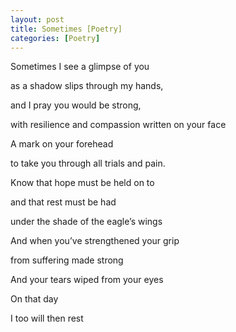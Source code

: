 ```yaml
---
layout: post
title: Sometimes [Poetry]
categories: [Poetry]
---
```

<p class="has-text-align-center">
  Sometimes I see a glimpse of you
</p>

<p class="has-text-align-center">
  as a shadow slips through my hands,
</p>

<p class="has-text-align-center">
  and I pray you would be strong,
</p>

<p class="has-text-align-center">
  with resilience and compassion written on your face
</p>

<p class="has-text-align-center">
  A mark on your forehead
</p>

<p class="has-text-align-center">
  to take you through all trials and pain.
</p>

<p class="has-text-align-center">
  Know that hope must be held on to
</p>

<p class="has-text-align-center">
  and that rest must be had
</p>

<p class="has-text-align-center">
  under the shade of the eagle&#8217;s wings
</p>

<p class="has-text-align-center">
  And when you&#8217;ve strengthened your grip
</p>

<p class="has-text-align-center">
  from suffering made strong
</p>

<p class="has-text-align-center">
  And your tears wiped from your eyes
</p>

<p class="has-text-align-center">
  On that day
</p>

<p class="has-text-align-center">
  I too will then rest
</p>